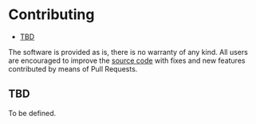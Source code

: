 # Contributing
  * [TBD](#tbd)

The software is provided as is, there is no warranty of any kind. All users are encouraged to improve the [source code](https://github.com/lukka/get-vcpkg) with fixes and new features contributed by means of Pull Requests.


## TBD
To be defined.

